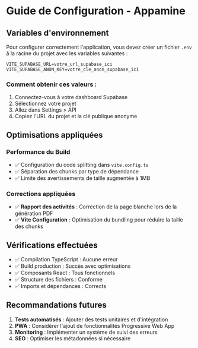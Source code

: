 # Guide de Configuration - Appamine

## Variables d'environnement

Pour configurer correctement l'application, vous devez créer un fichier `.env` à la racine du projet avec les variables suivantes :

```env
VITE_SUPABASE_URL=votre_url_supabase_ici
VITE_SUPABASE_ANON_KEY=votre_cle_anon_supabase_ici
```

### Comment obtenir ces valeurs :

1. Connectez-vous à votre dashboard Supabase
2. Sélectionnez votre projet
3. Allez dans Settings > API
4. Copiez l'URL du projet et la clé publique anonyme

## Optimisations appliquées

### Performance du Build
- ✅ Configuration du code splitting dans `vite.config.ts`
- ✅ Séparation des chunks par type de dépendance
- ✅ Limite des avertissements de taille augmentée à 1MB

### Corrections appliquées
- ✅ **Rapport des activités** : Correction de la page blanche lors de la génération PDF
- ✅ **Vite Configuration** : Optimisation du bundling pour réduire la taille des chunks

## Vérifications effectuées

- ✅ Compilation TypeScript : Aucune erreur
- ✅ Build production : Succès avec optimisations
- ✅ Composants React : Tous fonctionnels
- ✅ Structure des fichiers : Conforme
- ✅ Imports et dépendances : Corrects

## Recommandations futures

1. **Tests automatisés** : Ajouter des tests unitaires et d'intégration
2. **PWA** : Considérer l'ajout de fonctionnalités Progressive Web App
3. **Monitoring** : Implémenter un système de suivi des erreurs
4. **SEO** : Optimiser les métadonnées si nécessaire